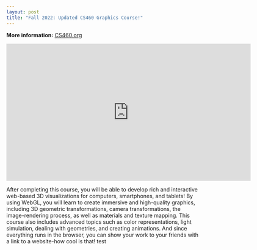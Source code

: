 ```yaml
---
layout: post
title: "Fall 2022: Updated CS460 Graphics Course!"
---
```


**More information:** [CS460.org](CS460.org)

<iframe src="https://player.vimeo.com/video/345249001?h=2b1e222004&title=0&byline=0&portrait=0" width="640" height="360" frameborder="0" allow="autoplay; fullscreen; picture-in-picture" allowfullscreen></iframe>

After completing this course, you will be able to develop rich and interactive web-based 3D visualizations for computers, smartphones, and tablets! By using WebGL, you will learn to create immersive and high-quality graphics, including 3D geometric transformations, camera transformations, the image-rendering process, as well as materials and texture mapping. This course also includes advanced topics such as color representations, light simulation, dealing with geometries, and creating animations. And since everything runs in the browser, you can show your work to your friends with a link to a website-how cool is that!
test
